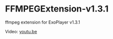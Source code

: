 # FFMPEGExtension-v1.3.1
ffmpeg extension for ExoPlayer v1.3.1

Video:
[youtu.be](https://youtu.be/InQNxUaEsKY?si=x7fUWJk8PHo6fUP5)

